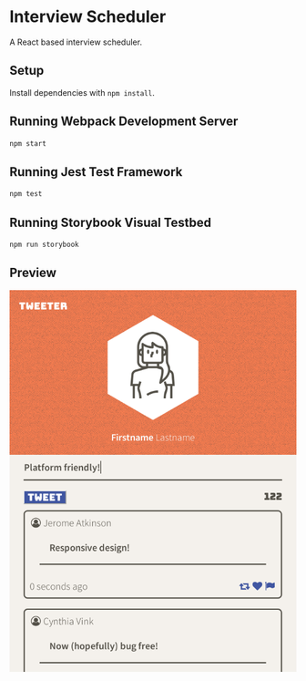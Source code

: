 # Interview Scheduler

A React based interview scheduler.

## Setup

Install dependencies with `npm install`.

## Running Webpack Development Server

```sh
npm start
```

## Running Jest Test Framework

```sh
npm test
```

## Running Storybook Visual Testbed

```sh
npm run storybook
```

## Preview

!["Screenshot of landing view"](https://raw.githubusercontent.com/ojripley/tweeter/master/Screenshots/mobile-view.png)
